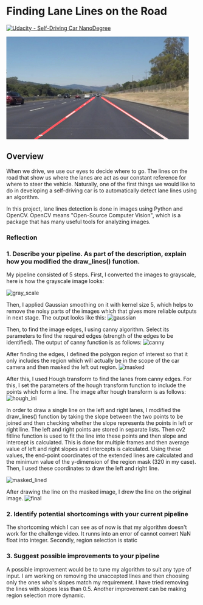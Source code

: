 # **Finding Lane Lines on the Road** 
[![Udacity - Self-Driving Car NanoDegree](https://s3.amazonaws.com/udacity-sdc/github/shield-carnd.svg)](http://www.udacity.com/drive)

<img src="examples/laneLines_thirdPass.jpg" width="480" alt="Combined Image" />

## Overview

When we drive, we use our eyes to decide where to go. The lines on the road that show us where the lanes are act as our constant reference for where to steer the vehicle. Naturally, one of the first things we would like to do in developing a self-driving car is to automatically detect lane lines using an algorithm.

In this project, lane lines detection is done in images using Python and OpenCV. OpenCV means "Open-Source Computer Vision", which is a package that has many useful tools for analyzing images.

### Reflection

### 1. Describe your pipeline. As part of the description, explain how you modified the draw_lines() function.

My pipeline consisted of 5 steps. First, I converted the images to grayscale, here is how the grayscale image looks:

![gray_scale](https://user-images.githubusercontent.com/20146538/30404133-ea4f6e82-9899-11e7-825c-66303ff8f960.png)

Then, I applied Gaussian smoothing on it with kernel size 5, which helps to remove the noisy parts of the images which that gives more reliable outputs in next stage. The output looks like this:
![gaussian](https://user-images.githubusercontent.com/20146538/30404180-3ed51b78-989a-11e7-8b9f-a4b1f0361a46.png)

Then, to find the image edges, I using canny algorithm. Select its parameters to find the required edges (strength of the edges to be identified). The output of canny function is as follows:
![canny](https://user-images.githubusercontent.com/20146538/30404359-3ba8090a-989b-11e7-9e2c-b6b3706b4ff9.png)

After finding the edges, I defined the polygon region of interest so that it only includes the region which will actually be in the scope of the car camera and then masked the left out region. 
![masked](https://user-images.githubusercontent.com/20146538/30404427-7f6c8eb8-989b-11e7-886c-f10d7c823567.png)

After this, I used Hough transform to find the lanes from canny edges. For this, I set the parameters of the hough transform function to include the points which form a line. The image after hough transform is as follows:
![hough_ini](https://user-images.githubusercontent.com/20146538/30404595-3e3565cc-989c-11e7-9bc9-62abfd797121.png)

In order to draw a single line on the left and right lanes, I modified the draw_lines() function by taking the slope between the two points to be joined and then checking whether the slope represents the points in left or right line. The left and right points are stored in separate lists. Then cv2 fitline function is used to fit the line into these points and then slope and intercept is calculated. This is done for multiple frames and then average value of left and right slopes and intercepts is calculated. Using these values, the end-point coordinates of the extended lines are calculated and the minimum value of the y-dimension of the region mask (320 in my case). Then, I used these coordinates to draw the left and right line.

![masked_lined](https://user-images.githubusercontent.com/20146538/30404837-7ffc434e-989d-11e7-976b-f82669b496c2.png)

After drawing the line on the masked image, I drew the line on the original image.
![final](https://user-images.githubusercontent.com/20146538/30404872-aeccd076-989d-11e7-8d5c-064fc8bd7087.png)

### 2. Identify potential shortcomings with your current pipeline
The shortcoming which I can see as of now is that my algorithm doesn't work for the challenge video. It runns into an error of cannot convert NaN float into integer.
Secondly, region selection is static

### 3. Suggest possible improvements to your pipeline

A possible improvement would be to tune my algorithm to suit any type of input. I am working on removing the unaccepted lines and then choosing only the ones who's slopes match my requirement. I have tried removing the lines with slopes less than 0.5. 
Another improvement can be making region selection more dynamic.
